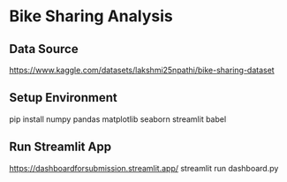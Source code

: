 # Bike Sharing Analysis

## Data Source
https://www.kaggle.com/datasets/lakshmi25npathi/bike-sharing-dataset

## Setup Environment
pip install numpy pandas matplotlib seaborn streamlit babel


## Run Streamlit App
https://dashboardforsubmission.streamlit.app/
streamlit run dashboard.py

